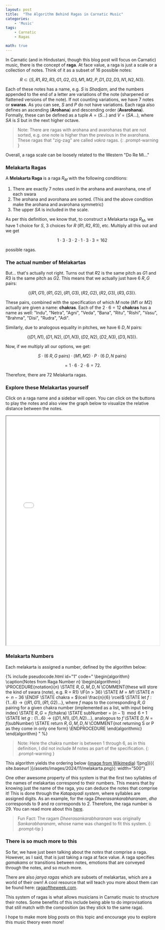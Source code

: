```yaml
---
layout: post
title:  "The Algorithm Behind Ragas in Carnatic Music"
categories:
    - 'Music'
tags:
    - Carnatic
    - Ragas

math: true
---
```


In Carnatic (and in Hindustani, though this blog post will focus on Carnatic) music, there is the concept of **raga**.  At face value, a raga is just a scale or a collection of notes.  Think of it as a subset of 16 possible notes:

$$R \subset \{S, R1, R2, R3, G1, G2, G3, M1, M2, P, D1, D2, D3, N1, N2, N3\}.$$

Each of these notes has a name, e.g. $S$ is *Shadjam*, and the numbers appended to the end of a letter are variations of the note (sharpened or flattened versions of the note).  If not counting variations, we have $7$ notes or **swaras**.  As you can see, $S$ and $P$ do not have variations.  Each raga also defines an ascending (**Arohana**) and descending order (**Avarohana**).  Formally, these can be defined as a tuple $A = (S\dots)$ and $V = (SA\dots),$ where $SA$ is $S$ but in the next higher octave.

> Note: There are ragas with arohana and avarohanas that are not sorted, e.g. one note is higher than the previous in the avarohana.  These ragas that "zig-zag" are called *vakra* ragas.
{: .prompt-warning }

Overall, a raga scale can be loosely related to the Western "Do Re Mi..."

### Melakarta Ragas

A **Melakarta Raga** is a raga $R_{M}$ with the following conditions:
1. There are exactly $7$ notes used in the arohana and avarohana, one of each swara
2. The arohana and avorohana are sorted. (This and the above condition make the arohana and avarohana symmetric)
3. The upper $SA$ is included in the scale.

As per this definition, we know that, to construct a Melakarta raga $R_{M},$ we have $1$ choice for $S$, $3$ choices for $R$ ($R1, R2, R3$), etc.  Multiply all this out and we get

$$ 1 \cdot 3 \cdot 3 \cdot 2 \cdot 1 \cdot 3 \cdot 3 = 162 $$

possible ragas.  

### The actual number of Melakartas

But... that's actually not right.  Turns out that $R2$ is the same pitch as $G1$ and $R3$ is the same pitch as $G2$.  This means that we actually just have $6$ $R, G$ pairs: 

$$\{(R1, G1), (R1, G2), (R1, G3), (R2, G2), (R2, G3), (R3, G3)\}.$$

These pairs, combined with the specification of which $M$ note ($M1$ or $M2$) actually are given a name: **chakras**.  Each of the $2 \cdot 6 = 12$ **chakras** has a name as well: "Indu", "Netra", "Agni", "Veda", "Bana", "Ritu", "Rishi", "Vasu", "Brahma", "Disi", "Rudra", "Adi". 

Similarly, due to analogous equality in pitches, we have $6$ $D, N$ pairs:

$$\{(D1,N1),(D1,N2),(D1,N3),(D2,N2),(D2,N3),(D3,N3)\}.$$

Now, if we multiply all our options, we get:

$$ S \cdot (\text{6 $R, G$ pairs}) \cdot (M1, M2) \cdot P \cdot (\text{6 $D, N$ pairs}) $$

$$ = 1 \cdot 6 \cdot 2 \cdot 6 = 72.$$

Therefore, there are $72$ Melakarta ragas.

### Explore these Melakartas yourself

Click on a raga name and a sidebar will open.  You can click on the buttons to play the notes and also view the graph below to visualize the relative distance between the notes.

<iframe src="{{ site.baseurl }}/assets/files/raga/raga.html" title="Raga Interactive" style="width: 100%; height: 750px;"></iframe>

### Melakarta Numbers

Each melakarta is assigned a number, defined by the algorithm below:

{% include pseudocode.html id="1" code="
\begin{algorithm}
\caption{Notes from Raga Number $n$}
\begin{algorithmic}
\PROCEDURE{notation}{$n$}
    \STATE $R, G, M, D, N$ \COMMENT{these will store the kind of swara (note), e.g. R = R1}
    \IF{$n > 36$}
        \STATE $M = M1$
        \STATE $n \leftarrow n - 36$ 
    \ENDIF
    \STATE chakra = $\lceil \frac{n}{6} \rceil$
    \STATE let $f: \{1\dots6\} \rightarrow \{(R1, G1), (R1, G2)\dots\}$, where $f$ maps to the corresponding $R, G$ pairing for a given chakra number (implemented as a list, with input being index)
    \STATE $R, G = f(\text{chakra})$
    \STATE subNumber = $(n - 1) \mod 6 + 1$
    \STATE let $g: \{1\dots6\} \rightarrow \{(D1, N1), (D1, N2)\dots\}$, analogous to $f$
    \STATE $D, N = f(\text{subNumber})$
    \STATE return $R, G, M, D, N$ \COMMENT{not returning S or P as they come in only one form}
\ENDPROCEDURE
\end{algorithmic}
\end{algorithm}
" %}

> Note: Here the chakra number is between 1 through 6, as in this definition, I did not include $M$ notes as part of the specification.
{: .prompt-warning }

This algorithm yields the ordering below ([image from Wikimedia](https://commons.wikimedia.org/wiki/Melakarta_ragams#/media/File:Melakarta.katapayadi.sankhya.72.png))
![png]({{ site.baseurl }}/assets/images/2024/11/melakarta.png){: width="500"}

One other awesome property of this system is that the first two syllables of the names of melakartas correspond to their numbers.  This means that by knowing just the name of the raga, you can deduce the notes that comprise it!  This is done through the *Katapayadi system*, where syllables are assigned digits.  As an example, for the raga *Dheerasankarabharanam*, *dha* corresponds to $9$ and *ra* corresponds to $2$.  Therefore, the raga number is $29$. You can read more about this [here](https://en.wikipedia.org/wiki/Katapayadi_system#Carnatic_music).

> Fun Fact: The ragam *Dheerasankarabharanam* was originally *Sankarabharanam*, whose name was changed to fit this system.
{: .prompt-tip }

### There is so much more to this

So far, we have just been talking about the *notes* that comprise a raga.  However, as I said, that is just taking a raga at face value.  A raga specifies *gamakams* or transitions between notes, emotions that are conveyed through the notes, and so much more.

There are also *janya ragas* which are subsets of melakartas, which are a world of their own!  A cool resource that will teach you more about them can be found here: [ragaoftheweek.com](https://ragaoftheweek.com/).

This system of ragas is what allows musicians in Carnatic music to structure their notes.  Some benefits of this include being able to do improvisations that still match with the composition (as they stick to the same raga).

I hope to make more blog posts on this topic and encourage you to explore this music theory even more!
